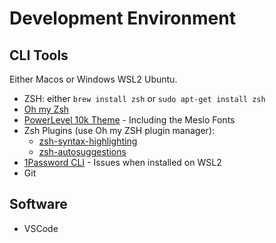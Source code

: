 # Development Environment
## CLI Tools
Either Macos or Windows WSL2 Ubuntu.
- ZSH: either `brew install zsh` or `sudo apt-get install zsh`
- [Oh my Zsh](https://ohmyz.sh/#install)
- [PowerLevel 10k Theme](https://github.com/romkatv/powerlevel10k?tab=readme-ov-file#installation) - Including the Meslo Fonts
- Zsh Plugins (use Oh my ZSH plugin manager):
  - [zsh-syntax-highlighting](https://github.com/zsh-users/zsh-syntax-highlighting/blob/master/INSTALL.md)
  - [zsh-autosuggestions](https://github.com/zsh-users/zsh-autosuggestions/blob/master/INSTALL.md)
- [1Password CLI](https://developer.1password.com/docs/cli/get-started/) - Issues when installed on WSL2
- Git

## Software
- VSCode
